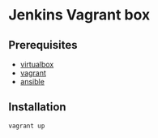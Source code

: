 # Jenkins Vagrant box

## Prerequisites

* [virtualbox](https://www.virtualbox.org/)
* [vagrant](https://www.vagrantup.com/)
* [ansible](https://www.ansible.com/)

## Installation

    vagrant up
